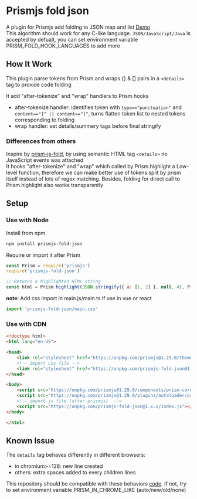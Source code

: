 # Prismjs fold json

A plugin for Prismjs add folding to JSON map and list [Demo](https://unpkg.com/prismjs-fold-json@1.0.8/test.html)  
This algorithm should work for any C-like language. `JSON/JavaScript/Java` is accepted by defualt, you can set environment variable PRISM_FOLD_HOOK_LANGUAGES to add more

## How It Work

This plugin parse tokens from Prism and wraps {} & [] pairs in a `<details>` tag to provide code folding

It add "after-tokenize" and "wrap" handlers to Prism hooks  
- after-tokenize handler: identifies token with `type=="punctuation"` and `content=="{" || content=="["`, turns flatten token list to nested tokens corresponding to folding  
- wrap handler: set details/summery tags before final stringify  

### Differences from others

Inspire by [prism-js-fold](https://www.npmjs.com/package/prism-js-fold?activeTab=readme), by using semantic HTML tag `<details>` no JavaScript events was attached  
It hooks "after-tokenize" and "wrap" which called by Prism.highlight a Low-level function, therefore we can make better use of tokens split by prism itself instead of lots of regex matching. Besides, folding for direct call to Prism.highlight also works transparently

## Setup

### Use with Node

Install from npm

```bash
npm install prismjs-fold-json
```

Require or import it after Prism

```js
const Prism = require('prismjs')
require('prismjs-fold-json')

// Returns a highlighted HTML string
const html = Prism.highlight(JSON.stringify({ a: [1, 2] }, null, 4), Prism.languages.json, "json")
```

**note**: Add css import in main.js/main.ts if use in vue or react
```js
import 'prismjs-fold-json/main.css'
```

### Use with CDN

```html
<!doctype html>
<html lang="en-US">

<head>
    <link rel="stylesheet" href="https://unpkg.com/prismjs@1.29.0/themes/prism-coy.min.css" />
    <!-- import css file -->
    <link rel="stylesheet" href="https://unpkg.com/prismjs-fold-json@1.x.x/main.css" />
</head>

<body>
    <script src="https://unpkg.com/prismjs@1.29.0/components/prism-core.min.js"></script>
    <script src="https://unpkg.com/prismjs@1.29.0/plugins/autoloader/prism-autoloader.min.js"></script>
    <!-- import js file (after prismjs)  -->
    <script src="https://unpkg.com/prismjs-fold-json@1.x.x/index.js"></script>
</body>

</html>
```

## Known Issue

The `details` tag behaves differently in different browsers:
- in chromium>=128: new line created 
- others: extra spaces added to every children lines

This repository should be compatible with these behaviors [code](https://github.com/IcarusLIM/prism-fold/blob/main/index.js#L128-L160). If not, try to set environment variable PRISM_IN_CHROME_LIKE (auto/new/old/none)